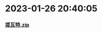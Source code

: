 # 2023-01-26 20:40:05

### [提瓦特.zip](https://raw.githubusercontent.com/Sam5440/Genshin_Impact_Teleport_Files/main/AutoGeneratePoint/Points%28SortByItemKind%29%5Bver3.1-Test%5D%5Bcn-en%5D%5B2022-10-25%5D/TeleportAll%20%5Bv3.1%5D%5B15M-2%5D%5B3M-yoffset%5D%5BCN%5D/%E6%A4%8D%E7%89%A9/%E5%B8%95%E8%8E%8E%E6%8B%89%E8%92%82/%E6%8F%90%E7%93%A6%E7%89%B9.zip)

